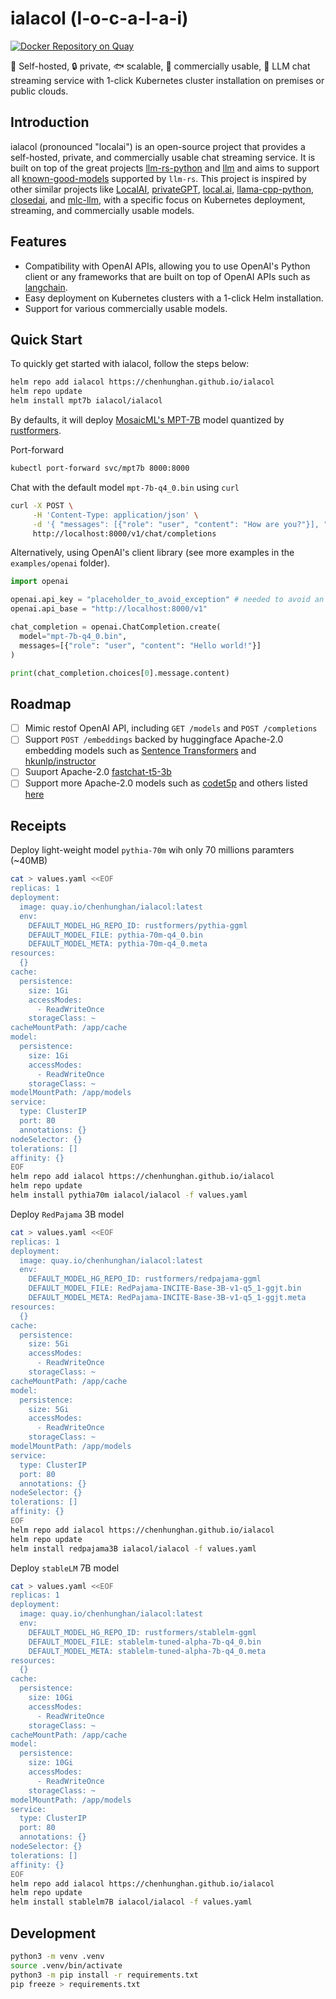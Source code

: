# ialacol (l-o-c-a-l-a-i)

[![Docker Repository on Quay](https://quay.io/repository/chenhunghan/ialacol/status "Docker Repository on Quay")](https://quay.io/repository/chenhunghan/ialacol)

🦄 Self-hosted, 🔒 private, 🐟 scalable, 🤑 commercially usable, 💬 LLM chat streaming service with 1-click Kubernetes cluster installation on premises or public clouds.

## Introduction

ialacol (pronounced "localai") is an open-source project that provides a self-hosted, private, and commercially usable chat streaming service. It is built on top of the great projects [llm-rs-python](https://github.com/LLukas22/llm-rs-python) and [llm](https://github.com/rustformers/llm) and aims to support all [known-good-models](https://github.com/rustformers/llm/blob/main/doc/known-good-models.md) supported by `llm-rs`. This project is inspired by other similar projects like [LocalAI](https://github.com/go-skynet/LocalAI), [privateGPT](https://github.com/imartinez/privateGPT), [local.ai](https://github.com/louisgv/local.ai), [llama-cpp-python](https://github.com/abetlen/llama-cpp-python), [closedai](https://github.com/closedai-project/closedai), and [mlc-llm](https://github.com/mlc-ai/mlc-llm), with a specific focus on Kubernetes deployment, streaming, and commercially usable models.

## Features

- Compatibility with OpenAI APIs, allowing you to use OpenAI's Python client or any frameworks that are built on top of OpenAI APIs such as [langchain](https://github.com/hwchase17/langchain).
- Easy deployment on Kubernetes clusters with a 1-click Helm installation.
- Support for various commercially usable models.

## Quick Start

To quickly get started with ialacol, follow the steps below:

```sh
helm repo add ialacol https://chenhunghan.github.io/ialacol
helm repo update
helm install mpt7b ialacol/ialacol
```

By defaults, it will deploy [MosaicML's MPT-7B](https://www.mosaicml.com/blog/mpt-7b) model quantized by [rustformers](https://huggingface.co/rustformers/mpt-7b-ggml).

Port-forward
```sh
kubectl port-forward svc/mpt7b 8000:8000
```

Chat with the default model `mpt-7b-q4_0.bin` using `curl`
```sh
curl -X POST \
     -H 'Content-Type: application/json' \
     -d '{ "messages": [{"role": "user", "content": "How are you?"}], "model": "mpt-7b-q4_0.bin"}' \
     http://localhost:8000/v1/chat/completions
```

Alternatively, using OpenAI's client library (see more examples in the `examples/openai` folder).

```python
import openai

openai.api_key = "placeholder_to_avoid_exception" # needed to avoid an exception
openai.api_base = "http://localhost:8000/v1"

chat_completion = openai.ChatCompletion.create(
  model="mpt-7b-q4_0.bin",
  messages=[{"role": "user", "content": "Hello world!"}]
)

print(chat_completion.choices[0].message.content)
```

## Roadmap

- [ ] Mimic restof OpenAI API, including `GET /models` and `POST /completions`
- [ ] Support `POST /embeddings` backed by huggingface Apache-2.0 embedding models such as [Sentence Transformers](https://huggingface.co/sentence-transformers/all-MiniLM-L6-v2) and [hkunlp/instructor](https://huggingface.co/hkunlp/instructor-large)
- [ ] Suuport Apache-2.0 [fastchat-t5-3b](https://huggingface.co/lmsys/fastchat-t5-3b-v1.0)
- [ ] Support more Apache-2.0 models such as [codet5p](https://huggingface.co/Salesforce/codet5p-16b) and others listed [here](https://github.com/eugeneyan/open-llms)

## Receipts

Deploy light-weight model `pythia-70m` wih only 70 millions paramters (~40MB)

```sh
cat > values.yaml <<EOF
replicas: 1
deployment:
  image: quay.io/chenhunghan/ialacol:latest
  env:
    DEFAULT_MODEL_HG_REPO_ID: rustformers/pythia-ggml
    DEFAULT_MODEL_FILE: pythia-70m-q4_0.bin
    DEFAULT_MODEL_META: pythia-70m-q4_0.meta
resources:
  {}
cache:
  persistence:
    size: 1Gi
    accessModes:
      - ReadWriteOnce
    storageClass: ~
cacheMountPath: /app/cache
model:
  persistence:
    size: 1Gi
    accessModes:
      - ReadWriteOnce
    storageClass: ~
modelMountPath: /app/models
service:
  type: ClusterIP
  port: 80
  annotations: {}
nodeSelector: {}
tolerations: []
affinity: {}
EOF
helm repo add ialacol https://chenhunghan.github.io/ialacol
helm repo update
helm install pythia70m ialacol/ialacol -f values.yaml
```

Deploy `RedPajama` 3B model

```sh
cat > values.yaml <<EOF
replicas: 1
deployment:
  image: quay.io/chenhunghan/ialacol:latest
  env:
    DEFAULT_MODEL_HG_REPO_ID: rustformers/redpajama-ggml
    DEFAULT_MODEL_FILE: RedPajama-INCITE-Base-3B-v1-q5_1-ggjt.bin
    DEFAULT_MODEL_META: RedPajama-INCITE-Base-3B-v1-q5_1-ggjt.meta
resources:
  {}
cache:
  persistence:
    size: 5Gi
    accessModes:
      - ReadWriteOnce
    storageClass: ~
cacheMountPath: /app/cache
model:
  persistence:
    size: 5Gi
    accessModes:
      - ReadWriteOnce
    storageClass: ~
modelMountPath: /app/models
service:
  type: ClusterIP
  port: 80
  annotations: {}
nodeSelector: {}
tolerations: []
affinity: {}
EOF
helm repo add ialacol https://chenhunghan.github.io/ialacol
helm repo update
helm install redpajama3B ialacol/ialacol -f values.yaml
```

Deploy `stableLM` 7B model

```sh
cat > values.yaml <<EOF
replicas: 1
deployment:
  image: quay.io/chenhunghan/ialacol:latest
  env:
    DEFAULT_MODEL_HG_REPO_ID: rustformers/stablelm-ggml
    DEFAULT_MODEL_FILE: stablelm-tuned-alpha-7b-q4_0.bin
    DEFAULT_MODEL_META: stablelm-tuned-alpha-7b-q4_0.meta
resources:
  {}
cache:
  persistence:
    size: 10Gi
    accessModes:
      - ReadWriteOnce
    storageClass: ~
cacheMountPath: /app/cache
model:
  persistence:
    size: 10Gi
    accessModes:
      - ReadWriteOnce
    storageClass: ~
modelMountPath: /app/models
service:
  type: ClusterIP
  port: 80
  annotations: {}
nodeSelector: {}
tolerations: []
affinity: {}
EOF
helm repo add ialacol https://chenhunghan.github.io/ialacol
helm repo update
helm install stablelm7B ialacol/ialacol -f values.yaml
```

## Development

```sh
python3 -m venv .venv
source .venv/bin/activate
python3 -m pip install -r requirements.txt
pip freeze > requirements.txt
```
